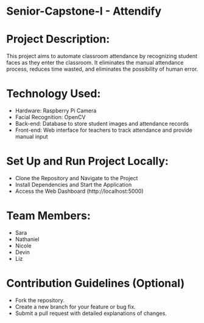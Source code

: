 # Senior-Capstone-I - Attendify

# Project Description:
This project aims to automate classroom attendance by recognizing student faces as they enter
the classroom. It eliminates the manual attendance process, reduces time wasted, and
eliminates the possibility of human error.

# Technology Used:
- Hardware: Raspberry Pi Camera
- Facial Recognition: OpenCV
- Back-end: Database to store student images and attendance records
- Front-end: Web interface for teachers to track attendance and provide manual input

# Set Up and Run Project Locally:
- Clone the Repository and Navigate to the Project
- Install Dependencies and Start the Application
- Access the Web Dashboard (http://localhost:5000)

# Team Members:
- Sara
- Nathaniel
- Nicole
- Devin
- Liz

# Contribution Guidelines (Optional)
- Fork the repository.
- Create a new branch for your feature or bug fix.
- Submit a pull request with detailed explanations of changes.
